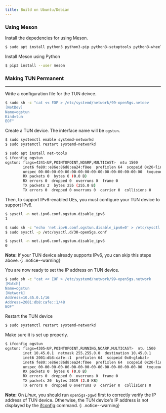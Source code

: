 ```yaml
---
title: Build on Ubuntu/Debian
---
```


### Using Meson

Install the depedencies for using Meson.
```bash
$ sudo apt install python3 python3-pip python3-setuptools python3-wheel ninja-build
```

Install Meson using Python
```bash
$ pip3 install --user meson
```

### Making TUN Permanent
---

Write a configuration file for the TUN deivce.
```bash
$ sudo sh -c "cat << EOF > /etc/systemd/network/99-open5gs.netdev
[NetDev]
Name=ogstun
Kind=tun
EOF"
```

Create a TUN device. The interface name will be `ogstun`.
```bash
$ sudo systemctl enable systemd-networkd
$ sudo systemctl restart systemd-networkd

$ sudo apt install net-tools
$ ifconfig ogstun
ogstun: flags=4241<UP,POINTOPOINT,NOARP,MULTICAST>  mtu 1500
        inet6 fe80::e86e:86d8:ea24:f8ee  prefixlen 64  scopeid 0x20<link>
        unspec 00-00-00-00-00-00-00-00-00-00-00-00-00-00-00-00  txqueuelen 500  (UNSPEC)
        RX packets 0  bytes 0 (0.0 B)
        RX errors 0  dropped 0  overruns 0  frame 0
        TX packets 2  bytes 255 (255.0 B)
        TX errors 0  dropped 0 overruns 0  carrier 0  collisions 0
```

Then, to support IPv6-enabled UEs, you must configure your TUN device to support IPv6.

```bash
$ sysctl -n net.ipv6.conf.ogstun.disable_ipv6
1

$ sudo sh -c "echo 'net.ipv6.conf.ogstun.disable_ipv6=0' > /etc/sysctl.d/30-open5gs.conf"
$ sudo sysctl -p /etc/sysctl.d/30-open5gs.conf

$ sysctl -n net.ipv6.conf.ogstun.disable_ipv6
0
```

**Note:** If your TUN device already supports IPv6, you can skip this steps above.
{: .notice--warning}


You are now ready to set the IP address on TUN device. 

```bash
$ sudo sh -c "cat << EOF > /etc/systemd/network/99-open5gs.network
[Match]
Name=ogstun
[Network]
Address=10.45.0.1/16
Address=2001:db8:cafe::1/48
EOF"
```

Restart the TUN device

```bash
$ sudo systemctl restart systemd-networkd
```

Make sure it is set up properly.


```bash
$ ifconfig ogstun
ogstun: flags=4305<UP,POINTOPOINT,RUNNING,NOARP,MULTICAST>  mtu 1500
        inet 10.45.0.1  netmask 255.255.0.0  destination 10.45.0.1
        inet6 2001:db8:cafe::1  prefixlen 64  scopeid 0x0<global>
        inet6 fe80::e86e:86d8:ea24:f8ee  prefixlen 64  scopeid 0x20<link>
        unspec 00-00-00-00-00-00-00-00-00-00-00-00-00-00-00-00  txqueuelen 500  (UNSPEC)
        RX packets 0  bytes 0 (0.0 B)
        RX errors 0  dropped 0  overruns 0  frame 0
        TX packets 20  bytes 2019 (2.0 KB)
        TX errors 0  dropped 0 overruns 0  carrier 0  collisions 0
```

**Note:** On *Linux*, you should run `open5gs-pgwd` first to correctly verify the IP address of TUN device. Otherwise, the TUN device's IP address is not displayed by the [ifconfig](http://net-tools.sourceforge.net/man/ifconfig.8.html) command.
{: .notice--warning}

